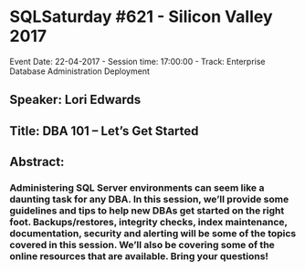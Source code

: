 # SQLSaturday #621 - Silicon Valley 2017
Event Date: 22-04-2017 - Session time: 17:00:00 - Track: Enterprise Database Administration  Deployment
## Speaker: Lori Edwards
## Title: DBA 101 – Let’s Get Started
## Abstract:
### Administering SQL Server environments can seem like a daunting task for any DBA.  In this session, we’ll provide some guidelines and tips to help new DBAs get started on the right foot.  Backups/restores, integrity checks, index maintenance, documentation, security and alerting will be some of the topics covered in this session.  We’ll also be covering some of the online resources that are available.  Bring your questions!
